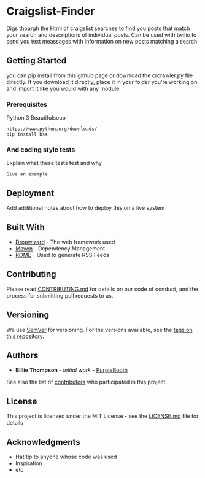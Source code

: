 # Craigslist-Finder

Digs thourgh the Html of craigslist searches to find you posts that match your search and descriptions of individual posts.  Can be used with twilio to send you text meassages with information on new posts matching a search

## Getting Started

you can pip install from this github page or download the crcrawler.py file directly. If you download it directly, place it in your folder you're working on and import it like you would with any module. 

### Prerequisites

Python 3
Beautifulsoup

```
https://www.python.org/downloads/
pip install bs4
```




### And coding style tests

Explain what these tests test and why

```
Give an example
```

## Deployment

Add additional notes about how to deploy this on a live system

## Built With

* [Dropwizard](http://www.dropwizard.io/1.0.2/docs/) - The web framework used
* [Maven](https://maven.apache.org/) - Dependency Management
* [ROME](https://rometools.github.io/rome/) - Used to generate RSS Feeds

## Contributing

Please read [CONTRIBUTING.md](https://gist.github.com/PurpleBooth/b24679402957c63ec426) for details on our code of conduct, and the process for submitting pull requests to us.

## Versioning

We use [SemVer](http://semver.org/) for versioning. For the versions available, see the [tags on this repository](https://github.com/your/project/tags). 

## Authors

* **Billie Thompson** - *Initial work* - [PurpleBooth](https://github.com/PurpleBooth)

See also the list of [contributors](https://github.com/your/project/contributors) who participated in this project.

## License

This project is licensed under the MIT License - see the [LICENSE.md](LICENSE.md) file for details

## Acknowledgments

* Hat tip to anyone whose code was used
* Inspiration
* etc
       



